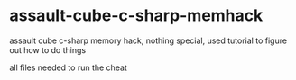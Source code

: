 # assault-cube-c-sharp-memhack
assault cube c-sharp memory hack, nothing special, used tutorial to figure out how to do things

all files needed to run the cheat

